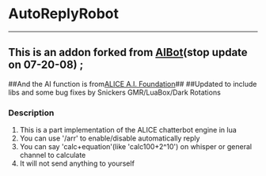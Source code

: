 # AutoReplyRobot #
---
## This is an addon forked from [AIBot](http://www.wowinterface.com/downloads/info9379-AIBot.html#info)(stop update on 07-20-08) ; ##
##And the AI function is from[ALICE A.I. Foundation](http://www.alicebot.org/)##
##Updated to include libs and some bug fixes by Snickers GMR/LuaBox/Dark Rotations

### Description ###
1. This is a part implementation of the ALICE chatterbot engine in lua
2. You can use '/arr' to enable/disable automatically reply
3. You can say 'calc+equation'(like 'calc100+2^10') on whisper or general channel to calculate
4. It will not send anything to yourself